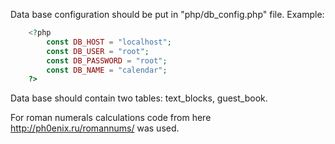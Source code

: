 Data base configuration should be put in "php/db_config.php" file. Example:
```php
	<?php
		const DB_HOST = "localhost";
		const DB_USER = "root";
		const DB_PASSWORD = "root";
		const DB_NAME = "calendar";
	?>
```

Data base should contain two tables: text_blocks, guest_book.

For roman numerals calculations code from here http://ph0enix.ru/romannums/ was used.
